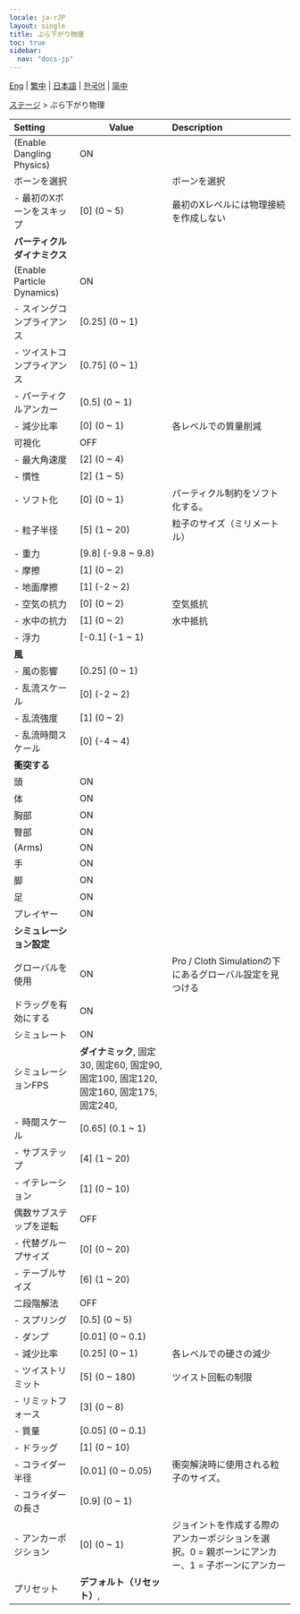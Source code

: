 ```yaml
---
locale: ja-rJP
layout: single
title: ぶら下がり物理
toc: true
sidebar:
  nav: "docs-jp"
---
```

[Eng](/dancexr/menu/2025.4/stage/cloth_physics) | [繁中](/tw/dancexr/menu/2025.4/stage/cloth_physics) | [日本語](/jp/dancexr/menu/2025.4/stage/cloth_physics) | [한국어](/kr/dancexr/menu/2025.4/stage/cloth_physics) | [简中](/zh/dancexr/menu/2025.4/stage/cloth_physics)

[ステージ](../menu#ステージ) > ぶら下がり物理



| Setting | Value | Description |
| :--- | --- | :--- |
| (Enable Dangling Physics) | ON | 
| ボーンを選択 || ボーンを選択
|- 最初のXボーンをスキップ | [0] (0 ~ 5) | 最初のXレベルには物理接続を作成しない
|**パーティクルダイナミクス** | | 
| (Enable Particle Dynamics) | ON | 
|- スイングコンプライアンス | [0.25] (0 ~ 1) | 
|- ツイストコンプライアンス | [0.75] (0 ~ 1) | 
|- パーティクルアンカー | [0.5] (0 ~ 1) | 
|- 減少比率 | [0] (0 ~ 1) | 各レベルでの質量削減
| 可視化 | OFF | 
|- 最大角速度 | [2] (0 ~ 4) | 
|- 慣性 | [2] (1 ~ 5) | 
|- ソフト化 | [0] (0 ~ 1) | パーティクル制約をソフト化する。
|- 粒子半径 | [5] (1 ~ 20) | 粒子のサイズ（ミリメートル）
|- 重力 | [9.8] (-9.8 ~ 9.8) | 
|- 摩擦 | [1] (0 ~ 2) | 
|- 地面摩擦 | [1] (-2 ~ 2) | 
|- 空気の抗力 | [0] (0 ~ 2) | 空気抵抗
|- 水中の抗力 | [1] (0 ~ 2) | 水中抵抗
|- 浮力 | [-0.1] (-1 ~ 1) | 
|**風** | | 
|- 風の影響 | [0.25] (0 ~ 1) | 
|- 乱流スケール | [0] (-2 ~ 2) | 
|- 乱流強度 | [1] (0 ~ 2) | 
|- 乱流時間スケール | [0] (-4 ~ 4) | 
|**衝突する** | | 
| 頭 | ON | 
| 体 | ON | 
| 胸部 | ON | 
| 臀部 | ON | 
| (Arms) | ON | 
| 手 | ON | 
| 脚 | ON | 
| 足 | ON | 
| プレイヤー | ON | 
|**シミュレーション設定** | | 
| グローバルを使用 | ON | Pro / Cloth Simulationの下にあるグローバル設定を見つける
| ドラッグを有効にする | ON | 
| シミュレート | ON | 
| シミュレーションFPS | **ダイナミック**, 固定30, 固定60, 固定90, 固定100, 固定120, 固定160, 固定175, 固定240,  |  |
|- 時間スケール | [0.65] (0.1 ~ 1) | 
|- サブステップ | [4] (1 ~ 20) | 
|- イテレーション | [1] (0 ~ 10) | 
| 偶数サブステップを逆転 | OFF | 
|- 代替グループサイズ | [0] (0 ~ 20) | 
|- テーブルサイズ | [6] (1 ~ 20) | 
| 二段階解法 | OFF | 
|- スプリング | [0.5] (0 ~ 5) | 
|- ダンプ | [0.01] (0 ~ 0.1) | 
|- 減少比率 | [0.25] (0 ~ 1) | 各レベルでの硬さの減少
|- ツイストリミット | [5] (0 ~ 180) | ツイスト回転の制限
|- リミットフォース | [3] (0 ~ 8) | 
|- 質量 | [0.05] (0 ~ 0.1) | 
|- ドラッグ | [1] (0 ~ 10) | 
|- コライダー半径 | [0.01] (0 ~ 0.05) | 衝突解決時に使用される粒子のサイズ。
|- コライダーの長さ | [0.9] (0 ~ 1) | 
|- アンカーポジション | [0] (0 ~ 1) | ジョイントを作成する際のアンカーポジションを選択。0 = 親ボーンにアンカー、1 = 子ボーンにアンカー
| プリセット | **デフォルト（リセット）**,  |  |
